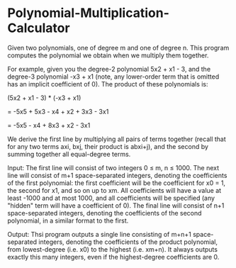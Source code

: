 # Polynomial-Multiplication-Calculator

Given two polynomials, one of degree m and one of degree n. This program computes the polynomial we obtain when we multiply them together.

For example, given you the degree-2 polynomial 5x2 + x1 - 3, and the degree-3 polynomial -x3 + x1 (note, any lower-order term that is omitted has an implicit coefficient of 0). The product of these polynomials is:

(5x2 + x1 - 3) * (-x3 + x1)

= -5x5 + 5x3 - x4 + x2 + 3x3 - 3x1

= -5x5 - x4 + 8x3 + x2 - 3x1 

We derive the first line by multiplying all pairs of terms together (recall that for any two terms axi, bxj, their product is abxi+j), and the second by summing together all equal-degree terms.

Input:
The first line will consist of two integers 0 ≤ m, n ≤ 1000. The next line will consist of m+1 space-separated integers, denoting the coefficients of the first polynomial: the first coefficient will be the coefficient for x0 = 1, the second for x1, and so on up to xm. All coefficients will have a value at least -1000 and at most 1000, and all coefficients will be specified (any "hidden" term will have a coefficient of 0). The final line will consist of n+1 space-separated integers, denoting the coefficients of the second polynomial, in a similar format to the first.

Output:
Thsi program outputs a single line consisting of m+n+1 space-separated integers, denoting the coefficients of the product polynomial, from lowest-degree (i.e. x0) to the highest (i.e. xm+n). It always outputs exactly this many integers, even if the highest-degree coefficients are 0.
